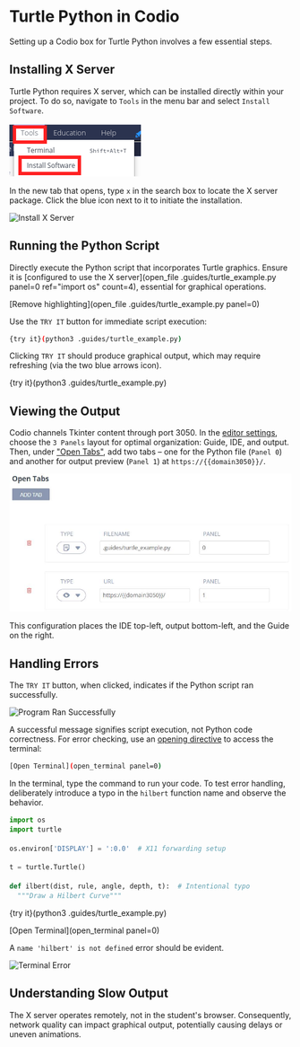 # Turtle Python in Codio

Setting up a Codio box for Turtle Python involves a few essential steps.

## Installing X Server
Turtle Python requires X server, which can be installed directly within your project. To do so, navigate to `Tools` in the menu bar and select `Install Software`.

![Tools](.guides/img/tools_install.png)

In the new tab that opens, type `x` in the search box to locate the X server package. Click the blue icon next to it to initiate the installation.

![Install X Server](.guides/img/install_x_server.png)

## Running the Python Script
Directly execute the Python script that incorporates Turtle graphics. Ensure it is [configured to use the X server](open_file .guides/turtle_example.py panel=0 ref="import os" count=4), essential for graphical operations.

[Remove highlighting](open_file .guides/turtle_example.py panel=0)

Use the `TRY IT` button for immediate script execution:

```bash
{try it}(python3 .guides/turtle_example.py)
```

Clicking `TRY IT` should produce graphical output, which may require refreshing (via the two blue arrows icon).

{try it}(python3 .guides/turtle_example.py)

## Viewing the Output

Codio channels Tkinter content through port 3050. In the [editor settings](https://docs.codio.com/instructors/authoring/guides/page_editing.html#), choose the `3 Panels` layout for optimal organization: Guide, IDE, and output. Then, under ["Open Tabs"](https://docs.codio.com/instructors/authoring/guides/settings/opentabs.html#open-tabs), add two tabs – one for the Python file (`Panel 0`) and another for output preview (`Panel 1`) at `https://{{domain3050}}/`.

![Turtle Layout](.guides/img/turtle_layout.png)

This configuration places the IDE top-left, output bottom-left, and the Guide on the right.

## Handling Errors

The `TRY IT` button, when clicked, indicates if the Python script ran successfully.

![Program Ran Successfully](.guides/img/successfully.png)

A successful message signifies script execution, not Python code correctness. For error checking, use an [opening directive](https://docs.codio.com/instructors/authoring/guides/open_close_content.html#) to access the terminal:

```bash
[Open Terminal](open_terminal panel=0)
```

In the terminal, type the command to run your code. To test error handling, deliberately introduce a typo in the `hilbert` function name and observe the behavior.

```python
import os
import turtle

os.environ['DISPLAY'] = ':0.0'  # X11 forwarding setup

t = turtle.Turtle()

def ilbert(dist, rule, angle, depth, t):  # Intentional typo
  """Draw a Hilbert Curve"""
```

{try it}(python3 .guides/turtle_example.py)

[Open Terminal](open_terminal panel=0)

A `name 'hilbert' is not defined` error should be evident.

![Terminal Error](.guides/img/terminal_error.png)

## Understanding Slow Output

The X server operates remotely, not in the student's browser. Consequently, network quality can impact graphical output, potentially causing delays or uneven animations.